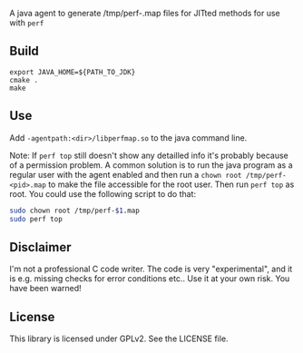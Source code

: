 A java agent to generate /tmp/perf-<pid>.map files for JITted methods for use with `perf`

## Build

    export JAVA_HOME=${PATH_TO_JDK}
    cmake .
    make

## Use

Add `-agentpath:<dir>/libperfmap.so` to the java command line.

Note: If `perf top` still doesn't show any detailled info it's probably because of a permission problem. A common solution is
to run the java program as a regular user with the agent enabled and then run a `chown root /tmp/perf-<pid>.map` to make
the file accessible for the root user. Then run `perf top` as root. You could use the following script to do that:

```sh
sudo chown root /tmp/perf-$1.map
sudo perf top
```

## Disclaimer

I'm not a professional C code writer. The code is very "experimental", and it is e.g. missing checks for error conditions etc.. Use it at your own risk. You have been warned!

## License

This library is licensed under GPLv2. See the LICENSE file.
